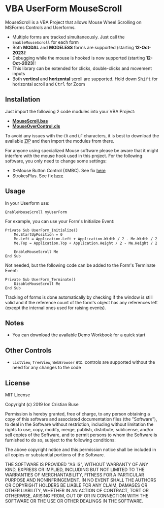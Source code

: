 # VBA UserForm MouseScroll

MouseScroll is a VBA Project that allows Mouse Wheel Scrolling on MSForms Controls and Userforms.

- Multiple forms are tracked simultaneously. Just call the ```EnableMouseScroll``` for each form
- Both **MODAL** and **MODELESS** forms are supported (starting **12-Oct-2023**)!
- Debugging while the mouse is hooked is now supported (starting **12-Oct-2023**)!
- This library can be extended for clicks, double-clicks and movement inputs
- Both **vertical** and **horizontal** scroll are supported. Hold down <kbd>Shift</kbd> for horizontal scroll and <kbd>Ctrl</kbd> for Zoom

## Installation

Just import the following 2 code modules into your VBA Project:

* [**MouseScroll.bas**](https://github.com/cristianbuse/VBA-UserForm-MouseScroll/blob/master/src/MouseScroll.bas)
* [**MouseOverControl.cls**](https://github.com/cristianbuse/VBA-UserForm-MouseScroll/blob/master/src/MouseOverControl.cls)

To avoid any issues with the ```CR``` and ```LF``` characters, it is best to download the available [ZIP](https://github.com/cristianbuse/VBA-UserForm-MouseScroll/archive/refs/heads/master.zip) and then import the modules from there.

For anyone using specialized Mouse software please be aware that it might interfere with the mouse hook used in this project. For the following software, you only need to change some settings:
- X-Mouse Button Control (XMBC). See fix [here](https://github.com/cristianbuse/VBA-UserForm-MouseScroll/issues/20#issuecomment-1348040451)
- StrokesPlus. See fix [here](https://github.com/cristianbuse/VBA-UserForm-MouseScroll/issues/37#issuecomment-2028094854)

## Usage
In your Userform use:
```vba
EnableMouseScroll myUserForm
```
For example, you can use your Form's Initialize Event:
```vba
Private Sub UserForm_Initialize()
    Me.StartUpPosition = 0
    Me.Left = Application.Left + Application.Width / 2 - Me.Width / 2
    Me.Top = Application.Top + Application.Height / 2 - Me.Height / 2

    EnableMouseScroll Me
End Sub
```

Not needed, but the following code can be added to the Form's Terminate Event:
```VBA
Private Sub UserForm_Terminate()
    DisableMouseScroll Me
End Sub
```
Tracking of forms is done automatically by checking if the window is still valid and if the reference count of the form's object has any references left (except the internal ones used for raising events).

## Notes
* You can download the available Demo Workbook for a quick start

## Other Controls
* ```ListView```, ```TreeView```, ```WebBrowser``` etc. controls are supported without the need for any changes to the code

## License
MIT License

Copyright (c) 2019 Ion Cristian Buse

Permission is hereby granted, free of charge, to any person obtaining a copy of this software and associated documentation files (the "Software"), to deal in the Software without restriction, including without limitation the rights to use, copy, modify, merge, publish, distribute, sublicense, and/or sell copies of the Software, and to permit persons to whom the Software is furnished to do so, subject to the following conditions:

The above copyright notice and this permission notice shall be included in all copies or substantial portions of the Software.

THE SOFTWARE IS PROVIDED "AS IS", WITHOUT WARRANTY OF ANY KIND, EXPRESS OR IMPLIED, INCLUDING BUT NOT LIMITED TO THE WARRANTIES OF MERCHANTABILITY, FITNESS FOR A PARTICULAR PURPOSE AND NONINFRINGEMENT. IN NO EVENT SHALL THE AUTHORS OR COPYRIGHT HOLDERS BE LIABLE FOR ANY CLAIM, DAMAGES OR OTHER LIABILITY, WHETHER IN AN ACTION OF CONTRACT, TORT OR OTHERWISE, ARISING FROM, OUT OF OR IN CONNECTION WITH THE SOFTWARE OR THE USE OR OTHER DEALINGS IN THE SOFTWARE.
